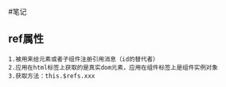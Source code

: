 #笔记

##  ref属性
    1.被用来给元素或者子组件注册引用消息（id的替代者）
    2.应用在html标签上获取的是真实dom元素，应用在组件标签上是组件实例对象
    3.获取方法：this.$refs.xxx